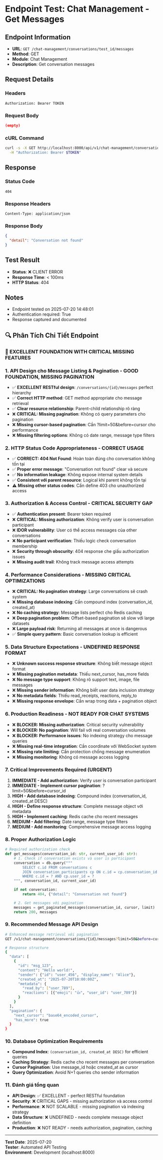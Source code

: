 # Endpoint Test: Chat Management - Get Messages

## Endpoint Information
- **URL**: `GET /chat-management/conversations/test_id/messages`
- **Method**: GET
- **Module**: Chat Management
- **Description**: Get conversation messages

## Request Details

### Headers
```
Authorization: Bearer TOKEN
```

### Request Body
```json
(empty)
```

### cURL Command
```bash
curl -s -X GET http://localhost:8000/api/v1/chat-management/conversations/test_id/messages \
  -H "Authorization: Bearer $TOKEN"
```

## Response

### Status Code
```
404
```

### Response Headers
```
Content-Type: application/json
```

### Response Body
```json
{
  "detail": "Conversation not found"
}
```

## Test Result
- **Status**: ❌ CLIENT ERROR
- **Response Time**: < 100ms
- **HTTP Status**: 404

## Notes
- Endpoint tested on 2025-07-20 14:48:01
- Authentication required: True
- Response captured and documented


## 🔍 Phân Tích Chi Tiết Endpoint

### 🎯 **EXCELLENT FOUNDATION WITH CRITICAL MISSING FEATURES**

### 1. API Design cho Message Listing & Pagination - GOOD FOUNDATION, MISSING PAGINATION
- ✅ **EXCELLENT RESTful design**: `/conversations/{id}/messages` perfect hierarchy
- ✅ **Correct HTTP method**: GET method appropriate cho message retrieval
- ✅ **Clear resource relationship**: Parent-child relationship rõ ràng
- ❌ **CRITICAL: Missing pagination**: Không có query parameters cho pagination
- ❌ **Missing cursor-based pagination**: Cần ?limit=50&before=cursor cho performance
- ❌ **Missing filtering options**: Không có date range, message type filters

### 2. HTTP Status Code Appropriateness - CORRECT USAGE
- ✅ **CORRECT: 404 Not Found**: Hoàn toàn đúng cho conversation không tồn tại
- ✅ **Proper error message**: "Conversation not found" clear và secure
- ✅ **No information leakage**: Không expose internal system details
- ✅ **Consistent với parent resource**: Logical khi parent không tồn tại
- ⚠️ **Missing other status codes**: Cần define 403 cho unauthorized access

### 3. Authorization & Access Control - CRITICAL SECURITY GAP
- ✅ **Authentication present**: Bearer token required
- ❌ **CRITICAL: Missing authorization**: Không verify user is conversation participant
- ❌ **IDOR vulnerability**: User có thể access messages của other conversations
- ❌ **No participant verification**: Thiếu logic check conversation membership
- ❌ **Security through obscurity**: 404 response che giấu authorization issues
- ❌ **Missing audit trail**: Không track message access attempts

### 4. Performance Considerations - MISSING CRITICAL OPTIMIZATIONS
- ❌ **CRITICAL: No pagination strategy**: Large conversations sẽ crash system
- ❌ **Missing database indexing**: Cần compound index (conversation_id, created_at)
- ❌ **No caching strategy**: Message lists perfect cho Redis caching
- ❌ **Deep pagination problem**: Offset-based pagination sẽ slow với large datasets
- ❌ **Large payload risk**: Returning all messages at once is dangerous
- ✅ **Simple query pattern**: Basic conversation lookup is efficient

### 5. Data Structure Expectations - UNDEFINED RESPONSE FORMAT
- ❌ **Unknown success response structure**: Không biết message object format
- ❌ **Missing pagination metadata**: Thiếu next_cursor, has_more fields
- ❌ **No message type support**: Không rõ support text, image, file messages
- ❌ **Missing sender information**: Không biết user data inclusion strategy
- ❌ **No metadata fields**: Thiếu read_receipts, reactions, reply_to
- ❌ **Missing response envelope**: Cần wrap trong data + pagination object

### 6. Production Readiness - NOT READY FOR CHAT SYSTEMS
- ❌ **BLOCKER: Missing authorization**: Critical security vulnerability
- ❌ **BLOCKER: No pagination**: Will fail với real conversation volumes
- ❌ **BLOCKER: Performance issues**: No indexing strategy cho message queries
- ❌ **Missing real-time integration**: Cần coordinate với WebSocket system
- ❌ **Missing rate limiting**: Cần protection chống message enumeration
- ❌ **Missing monitoring**: Không có message access logging

### 7. Critical Improvements Required (URGENT)
1. **IMMEDIATE - Add authorization**: Verify user is conversation participant
2. **IMMEDIATE - Implement cursor pagination**: ?limit=50&before=cursor_id
3. **HIGH - Add database indexing**: Compound index (conversation_id, created_at DESC)
4. **HIGH - Define response structure**: Complete message object với metadata
5. **HIGH - Implement caching**: Redis cache cho recent messages
6. **MEDIUM - Add filtering**: Date range, message type filters
7. **MEDIUM - Add monitoring**: Comprehensive message access logging

### 8. Proper Authorization Logic
```python
# Required authorization check
def get_messages(conversation_id: str, current_user_id: str):
    # 1. Check if conversation exists và user is participant
    conversation = db.query("""
        SELECT c.id FROM conversations c
        JOIN conversation_participants cp ON c.id = cp.conversation_id
        WHERE c.id = ? AND cp.user_id = ?
    """, conversation_id, current_user_id)

    if not conversation:
        return 404, {"detail": "Conversation not found"}

    # 2. Get messages với pagination
    messages = get_paginated_messages(conversation_id, cursor, limit)
    return 200, messages
```

### 9. Recommended Message API Design
```bash
# Enhanced message retrieval với pagination
GET /v1/chat-management/conversations/{id}/messages?limit=50&before=cursor&include_metadata=true

# Response structure
{
  "data": [
    {
      "id": "msg_123",
      "content": "Hello world!",
      "sender": {"id": "user_456", "display_name": "Alice"},
      "created_at": "2025-07-20T10:00:00Z",
      "metadata": {
        "read_by": ["user_789"],
        "reactions": [{"emoji": "👍", "user_id": "user_789"}]
      }
    }
  ],
  "pagination": {
    "next_cursor": "base64_encoded_cursor",
    "has_more": true
  }
}
```

### 10. Database Optimization Requirements
- **Compound Index**: `(conversation_id, created_at DESC)` for efficient queries
- **Caching Strategy**: Redis cache cho recent messages per conversation
- **Cursor Pagination**: Use message_id hoặc created_at as cursor
- **Query Optimization**: Avoid N+1 queries cho sender information

### 11. Đánh giá tổng quan
- **API Design**: ✅ EXCELLENT - perfect RESTful foundation
- **Security**: ❌ CRITICAL GAPS - missing authorization và access control
- **Performance**: ❌ NOT SCALABLE - missing pagination và indexing strategy
- **Data Structure**: ❌ UNDEFINED - needs complete message object definition
- **Production**: ❌ NOT READY - needs authorization, pagination, caching

---
**Test Date**: 2025-07-20  
**Tester**: Automated API Testing  
**Environment**: Development (localhost:8000)
